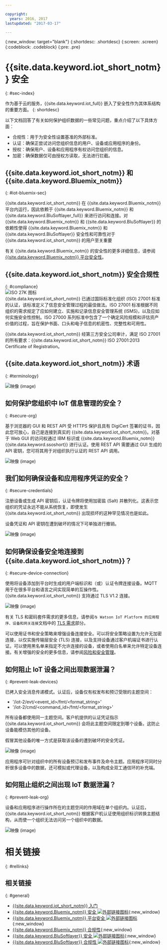 ```yaml
---

copyright:
  years: 2016, 2017
lastupdated: "2017-03-17"

---
```


{:new_window: target="blank"}
{:shortdesc: .shortdesc}
{:screen: .screen}
{:codeblock: .codeblock}
{:pre: .pre}


# {{site.data.keyword.iot_short_notm}} 安全
{: #sec-index}

作为基于云的服务，{{site.data.keyword.iot_full}} 嵌入了安全性作为其体系结构的重要方面。
{: shortdesc}

以下文档回答了有关如何保护组织数据的一些常见问题，重点介绍了以下具体方面：

* 合规性：用于为安全性设置基准的外部标准。
* 认证：确保正尝试访问您组织信息的用户、设备或应用程序的身份。
* 授权：确保用户、设备和应用程序有权访问您组织的信息。
* 加密：确保数据仅可由授权方读取，无法进行拦截。

## {{site.data.keyword.iot_short_notm}} 和 {{site.data.keyword.Bluemix_notm}}
{: #iot-bluemix-sec}

{{site.data.keyword.iot_short_notm}} 在 {{site.data.keyword.Bluemix_notm}} 平台内运行，因此依赖于 {{site.data.keyword.Bluemix_notm}} 和 {{site.data.keyword.BluSoftlayer_full}} 来进行访问和连接。对 {{site.data.keyword.Bluemix_notm}} 和 {{site.data.keyword.BluSoftlayer}} 的依赖性使得 {{site.data.keyword.Bluemix_notm}} 和 {{site.data.keyword.BluSoftlayer}} 安全性和可靠性对于 {{site.data.keyword.iot_short_notm}} 的用户至关重要

有关 {{site.data.keyword.Bluemix_notm}} 的安全性的更多详细信息，请参阅 [{{site.data.keyword.Bluemix_notm}} 平台安全性](index.html#platform-security)。

## {{site.data.keyword.iot_short_notm}} 安全合规性
{: #compliance}  
![ISO 27K 图标](../../images/icon_iso27k1.png "ISO 27K 图标")   
{{site.data.keyword.iot_short_notm}} 已通过国际标准化组织 (ISO) 27001 标准的认证，该标准定义了信息安全管理过程的最佳做法。ISO 27001 标准根据不同组织的需求规定了应如何建立、实施和记录信息安全管理系统 (ISMS)，以及应如何实施安全性控制。ISO 27000 系列标准中包含了一个确定风险规模和评估资产价值的过程，旨在保护书面、口头和电子信息的机密性、完整性和可用性。

{{site.data.keyword.iot_short_notm}} 经第三方安全公司审计，满足 ISO 27001 的所有要求：{{site.data.keyword.iot_short_notm}} ISO 27001:2013 Certificate of Registration。


## {{site.data.keyword.iot_short_notm}} 术语
{: #terminology}

![映像 (image)](terminology_platform.svg)


## 如何保护您组织中 IoT 信息管理的安全？
{: #secure-org}

基于浏览器的 GUI 和 REST API 受 HTTPS 保护且具有 DigiCert 签署的证书，因此您可放心，自己是连接到真实的 {{site.data.keyword.iot_short_notm}}。对基于 Web GUI 的访问权通过 IBM 标识或 {{site.data.keyword.Bluemix_notm}} {{site.data.keyword.ssoshort}} 进行认证。使用 REST API 需要通过 GUI 生成的 API 密钥，您可将其用于对组织执行认证的 REST API 调用。

![映像 (image)](management_platform.svg)


## 我们如何确保设备和应用程序凭证的安全？
{: #secure-credentials}

注册设备或生成 API 密钥后，认证令牌将使用加密盐 (Salt) 并散列化。这表示您组织的凭证永远不能从系统恢复，即使发生 {{site.data.keyword.iot_short_notm}} 出现损坏的这种罕见情况也是如此。

设备凭证和 API 密钥在遭到破坏的情况下可单独进行撤销。

![映像 (image)](authentication_platform.svg)

## 如何确保设备安全地连接到 {{site.data.keyword.iot_short_notm}}？
{: #secure-device-connection}

使用将设备添加到平台时生成的用户端标识和（或）认证令牌连接设备。MQTT 用于在很多平台和语言之间实现简单的互操作性。{{site.data.keyword.iot_short_notm}} 支持通过 TLS V1.2 连接。

![映像 (image)](connectivity_platform.svg)

有关 TLS 和密码套件需求的更多信息，请参阅`与 Watson IoT Platform 的应用程序、设备和网关连接`文档中的 [TLS 需求](connect_devices_apps_gw.html#tls_requirements)部分。

可以使用证书和安全策略来增强设备连接安全。可以将安全策略设置为允许无加密连接，以仅实施传输层安全 (TLS) 连接，以及支持设备通过客户机端证书进行认证。可以使用黑名单来指定不允许连接的设备，或者使用白名单来允许特定设备连接。有关增强的安全的更多信息，请参阅[风险和安全管理](RM_security.html)。

## 如何阻止 IoT 设备之间出现数据泄漏？
{: #prevent-leak-devices}

已拷入安全消息传递模式。认证后，设备仅有权发布和预订受限的主题空间：

* '/iot-2/evt/<event_id>/fmt/<format_string>'
* '/iot-2/cmd/<command_id>/fmt/<format_string>'

所有设备都使用同一主题空间。客户机提供的认证凭证指示 {{site.data.keyword.iot_short_notm}} 会将此主题空间限定到哪个设备。这防止设备能模仿其他的设备。

假冒其他设备的唯一方式是获取该设备的遭到破坏的安全凭证。


![映像 (image)](device_scope_platform.svg)


应用程序可针对组织中的所有设备预订和发布事件及命令主题。应用程序可同时分析很多设备中的数据，还可模拟或代理设备，以及构成全双工通信环的补充端。


## 如何阻止组织之间出现 IoT 数据泄漏？
{: #prevent-leak-org}

设备和应用程序进行操作所在的主题空间的作用域在单个组织内。认证后，{{site.data.keyword.iot_short_notm}} 根据客户机认证使用组织标识转换主题结构，从而使一个组织无法访问另一个组织中的数据。

![映像 (image)](org_scope_platform.svg)

# 相关链接
{: #rellinks}
## 相关链接
{: #general}
* [{{site.data.keyword.iot_short_notm}} 入门](https://console.ng.bluemix.net/docs/services/IoT/index.html)
* [{{site.data.keyword.Bluemix_notm}} 安全 ![外部链接图标](../../../../icons/launch-glyph.svg "外部链接图标")](https://console.ng.bluemix.net/docs/security/index.html#security){:new_window}
* [{{site.data.keyword.Bluemix_notm}} 平台安全 ![外部链接图标](../../../../icons/launch-glyph.svg "外部链接图标")](https://console.ng.bluemix.net/docs/security/index.html#platform-security){:new_window}
* [{{site.data.keyword.Bluemix_notm}} 合规性](https://console.ng.bluemix.net/docs/security/index.html#compliance){:new_window}
* [{{site.data.keyword.BluSoftlayer}} 安全 ![外部链接图标](../../../../icons/launch-glyph.svg "外部链接图标")](http://www.softlayer.com/security){:new_window}
* [{{site.data.keyword.BluSoftlayer}} 合规性 ![外部链接图标](../../../../icons/launch-glyph.svg "外部链接图标")](http://www.softlayer.com/compliance){:new_window}
